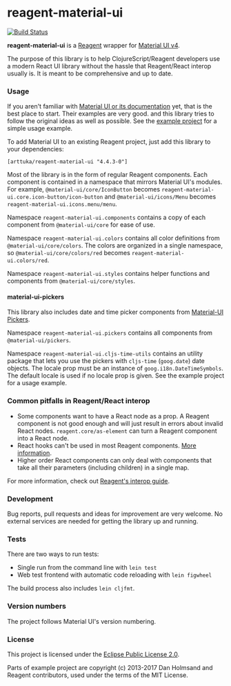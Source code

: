 # reagent-material-ui

[![Build Status](https://travis-ci.com/arttuka/reagent-material-ui.svg?branch=master)](https://travis-ci.com/arttuka/reagent-material-ui)

**reagent-material-ui** is a [Reagent](http://reagent-project.github.io/) wrapper
for [Material UI v4](https://material-ui.com/).

The purpose of this library is to help ClojureScript/Reagent developers use a modern React UI library
without the hassle that Reagent/React interop usually is. It is meant to be comprehensive and up to date.

### Usage

If you aren't familiar with [Material UI or its documentation](https://material-ui.com) yet, that is the best place to start.
Their examples are very good. and this library tries to follow the original ideas as well as possible. See the [example project](./example) for a simple usage example.

To add Material UI to an existing Reagent project, just add this library to your dependencies:
```
[arttuka/reagent-material-ui "4.4.3-0"]
```

Most of the library is in the form of regular Reagent components. Each component is contained in a namespace that mirrors
Material UI's modules. For example, `@material-ui/core/IconButton` becomes `reagent-material-ui.core.icon-button/icon-button`
and `@material-ui/icons/Menu` becomes `reagent-material-ui.icons.menu/menu`.

Namespace `reagent-material-ui.components` contains a copy of each component from `@material-ui/core` for ease of use.

Namespace `reagent-material-ui.colors` contains all color definitions from `@material-ui/core/colors`.
The colors are organized in a single namespace, so `@material-ui/core/colors/red` becomes `reagent-material-ui.colors/red`.

Namespace `reagent-material-ui.styles` contains helper functions and components from `@material-ui/core/styles`.

#### material-ui-pickers

This library also includes date and time picker components from [Material-UI Pickers](https://material-ui-pickers.dev/).

Namespace `reagent-material-ui.pickers` contains all components from `@material-ui/pickers`.

Namespace `reagent-material-ui.cljs-time-utils` contains an utility package that lets you use the pickers with `cljs-time` (`goog.date`) date objects.
The locale prop must be an instance of `goog.i18n.DateTimeSymbols`. The default locale is used if no locale prop is given.
See the example project for a usage example.

### Common pitfalls in Reagent/React interop

* Some components want to have a React node as a prop. A Reagent component is not good enough and will just result in
  errors about invalid React nodes. `reagent.core/as-element` can turn a Reagent component into a React node.
* React hooks can't be used in most Reagent components. [More information](http://reagent-project.github.io/docs/master/ReactFeatures.html#hooks).
* Higher order React components can only deal with components that take all their parameters
  (including children) in a single map.
  
For more information, check out [Reagent's interop guide](http://reagent-project.github.io/docs/master/InteropWithReact.html).

### Development

Bug reports, pull requests and ideas for improvement are very welcome. No external services are needed for getting the library up and running.

### Tests

There are two ways to run tests:
* Single run from the command line with `lein test`
* Web test frontend with automatic code reloading with `lein figwheel`

The build process also includes `lein cljfmt`. 

### Version numbers

The project follows Material UI's version numbering.

### License

This project is licensed under the [Eclipse Public License 2.0](https://www.eclipse.org/legal/epl-2.0/).

Parts of example project are copyright (c) 2013-2017 Dan Holmsand and Reagent contributors, used under the terms of the MIT License. 
